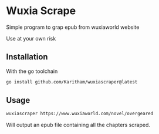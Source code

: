 # Wuxia Scrape

Simple program to grap epub from wuxiaworld website

Use at your own risk

## Installation

With the go toolchain

```sh
go install github.com/Karitham/wuxiascraper@latest
```

## Usage

```sh
wuxiascraper https://www.wuxiaworld.com/novel/overgeared
```

Will output an epub file containing all the chapters scraped.
